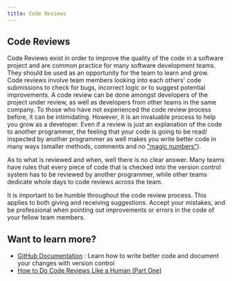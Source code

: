 ```yaml
---
title: Code Reviews
---
```

## Code Reviews

Code Reviews exist in order to improve the quality of the code in a software project and are common practice for many software development teams. They should be used as an opportunity for the team to learn and grow.
Code reviews involve team members looking into each others' code submissions to check for bugs, incorrect logic or to suggest
potential improvements. A code review can be done amongst developers of the project under review, as well as developers from other teams in the same company.
To those who have not experienced the code review process before, 
it can be intimidating. However, it is an invaluable process to help you 
grow as a developer. Even if a review is just an explanation of the code to another programmer,
the feeling that your code is going to be read/ inspected by another programmer as well makes you write better code in many ways
(smaller methods, comments and no ["magic numbers"](https://en.wikipedia.org/wiki/Magic_number_(programming))).

As to what is reviewed and when, well there is no clear answer.
Many teams have rules that every piece of code that is checked into the version control system has to be reviewed by another programmer,
while other teams dedicate whole days to code reviews across the team.

It is important to be humble throughout the code review process. This applies to both giving and receiving suggestions. Accept your mistakes, 
and be professional when pointing out improvements or errors in the code of your fellow
team members.

## Want to learn more?

* [GitHub Documentation](https://github.com/features/code-review) : Learn how to write better code and document your changes with version control
* [How to Do Code Reviews Like a Human (Part One)](https://mtlynch.io/human-code-reviews-1/)
